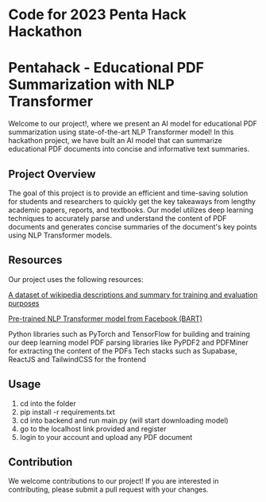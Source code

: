 # Code for 2023 Penta Hack Hackathon


# Pentahack - Educational PDF Summarization with NLP Transformer
Welcome to our project!, where we present an AI model for educational PDF summarization using state-of-the-art NLP Transformer model! In this hackathon project, we have built an AI model that can summarize educational PDF documents into concise and informative text summaries.

## Project Overview
The goal of this project is to provide an efficient and time-saving solution for students and researchers to quickly get the key takeaways from lengthy academic papers, reports, and textbooks. Our model utilizes deep learning techniques to accurately parse and understand the content of PDF documents and generates concise summaries of the document's key points using NLP Transformer models.

## Resources
Our project uses the following resources:

[A dataset of wikipedia descriptions and summary for training and evaluation purposes](https://huggingface.co/datasets/jordiclive/wikipedia-summary-dataset)

[Pre-trained NLP Transformer model from Facebook (BART)](https://arxiv.org/abs/1910.13461)

Python libraries such as PyTorch and TensorFlow for building and training our deep learning model
PDF parsing libraries like PyPDF2 and PDFMiner for extracting the content of the PDFs
Tech stacks such as Supabase, ReactJS and TailwindCSS for the frontend 

## Usage
1. cd into the folder
2. pip install -r requirements.txt
3. cd into backend and run main.py (will start downloading model)
4. go to the localhost link provided and register
5. login to your account and upload any PDF document 

## Contribution
We welcome contributions to our project! If you are interested in contributing, please submit a pull request with your changes.
